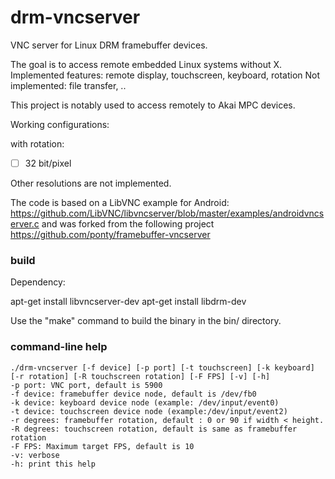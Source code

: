 # drm-vncserver

VNC server for Linux DRM framebuffer devices.

The goal is to access remote embedded Linux systems without X.
Implemented features: remote display, touchscreen, keyboard, rotation
Not implemented: file transfer, ..

This project is notably used to access remotely to Akai MPC devices.

Working configurations:

with rotation:
- [ ]  32 bit/pixel

Other resolutions are not implemented.

The code is based on a LibVNC example for Android:
https://github.com/LibVNC/libvncserver/blob/master/examples/androidvncserver.c
and was forked from the following project https://github.com/ponty/framebuffer-vncserver


### build

Dependency:

apt-get install libvncserver-dev
apt-get install libdrm-dev

Use the "make" command to build the binary in the bin/ directory.

### command-line help 

	./drm-vncserver [-f device] [-p port] [-t touchscreen] [-k keyboard] [-r rotation] [-R touchscreen rotation] [-F FPS] [-v] [-h]
	-p port: VNC port, default is 5900
	-f device: framebuffer device node, default is /dev/fb0
	-k device: keyboard device node (example: /dev/input/event0)
	-t device: touchscreen device node (example:/dev/input/event2)
	-r degrees: framebuffer rotation, default : 0 or 90 if width < height. 
	-R degrees: touchscreen rotation, default is same as framebuffer rotation
	-F FPS: Maximum target FPS, default is 10
	-v: verbose
	-h: print this help
